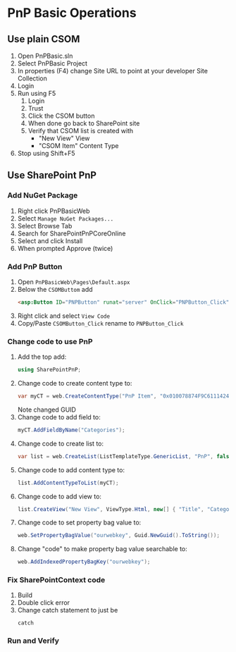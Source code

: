 # PnP Basic Operations

## Use plain CSOM
1. Open PnPBasic.sln
2. Select PnPBasic Project
3. In properties (F4) change Site URL to point at your developer Site Collection
4. Login
5. Run using F5
    1. Login
    2. Trust
    3. Click the CSOM button
    4. When done go back to SharePoint site
    5. Verify that CSOM list is created with 
        * "New View" View
        * "CSOM Item" Content Type
6. Stop using Shift+F5

## Use SharePoint PnP

### Add NuGet Package
1. Right click PnPBasicWeb
2. Select `Manage NuGet Packages...`
3. Select Browse Tab
4. Search for SharePointPnPCoreOnline
5. Select and click Install
6. When prompted Approve (twice)

### Add PnP Button
1. Open `PnPBasicWeb\Pages\Default.aspx`
2. Below the `CSOMButtom` add
    ```html
    <asp:Button ID="PNPButton" runat="server" OnClick="PNPButton_Click" Text="PnP" />    
    ```
3. Right click and select `View Code`
4. Copy/Paste `CSOMButton_Click` rename to `PNPButton_Click`

### Change code to use PnP
1. Add the top add:
    ```cs
    using SharePointPnP;
    ```
2. Change code to create content type to:
    ```cs
   var myCT = web.CreateContentType("PnP Item", "0x010078874F9C61114245806D6F09BC0362F9", "A Lab");
    ```
    Note changed GUID
3. Change code to add field to:
    ```cs
    myCT.AddFieldByName("Categories");
    ```
4. Change code to create list to:
    ```cs
    var list = web.CreateList(ListTemplateType.GenericList, "PnP", false);
    ```
5. Change code to add content type to:
    ```cs
    list.AddContentTypeToList(myCT);
    ```
6. Change code to add view to:
    ```cs
    list.CreateView("New View", ViewType.Html, new[] { "Title", "Categories" }, 10, true);
    ```
7. Change code to set property bag value to:
    ```cs
    web.SetPropertyBagValue("ourwebkey", Guid.NewGuid().ToString());
    ```
8. Change "code" to make property bag value searchable to:
    ```cs
    web.AddIndexedPropertyBagKey("ourwebkey");
    ```

### Fix SharePointContext code
1. Build 
2. Double click error
3. Change catch statement to just be
    ```
    catch
    ```

### Run and Verify
